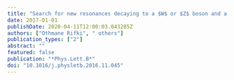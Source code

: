 ```yaml
---
title: "Search for new resonances decaying to a $W$ or $Z$ boson and a Higgs boson in the $ell^+ ell^- bbar b$, $ell ν bbar b$, and $νbarν bbar b$ channels with $pp$ collisions at $sqrt s = 13$ TeV with the ATLAS detector"
date: 2017-01-01
publishDate: 2020-04-11T12:00:03.043285Z
authors: ["Othmane Rifki", " others"]
publication_types: ["2"]
abstract: ""
featured: false
publication: "*Phys.Lett.B*"
doi: "10.1016/j.physletb.2016.11.045"
---
```


